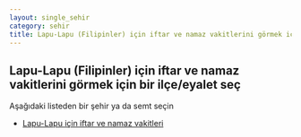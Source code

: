 ```yaml
---
layout: single_sehir
category: sehir
title: Lapu-Lapu (Filipinler) için iftar ve namaz vakitlerini görmek için bir ilçe/eyalet seç
---
```



## Lapu-Lapu (Filipinler) için iftar ve namaz vakitlerini görmek için bir ilçe/eyalet seç

Aşağıdaki listeden bir şehir ya da semt seçin


* [Lapu-Lapu için iftar ve namaz vakitleri](/iftar.html?sehir=Lapu-Lapu&ulke=Filipinler&state=Lapu-Lapu)
